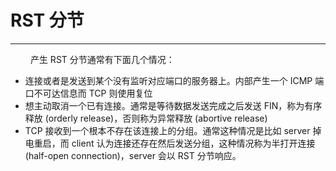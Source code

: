 # RST 分节
***

&emsp;&emsp;
产生 RST 分节通常有下面几个情况：

+ 连接或者是发送到某个没有监听对应端口的服务器上。内部产生一个 ICMP 端口不可达信息而 TCP 则使用复位
+ 想主动取消一个已有连接。通常是等待数据发送完成之后发送 FIN，称为有序释放 (orderly release)，否则称为异常释放 (abortive release)
+ TCP 接收到一个根本不存在该连接上的分组。通常这种情况是比如 server 掉电重启，而 client 认为连接还存在然后发送分组，这种情况称为半打开连接 (half-open connection)，server 会以 RST 分节响应。
